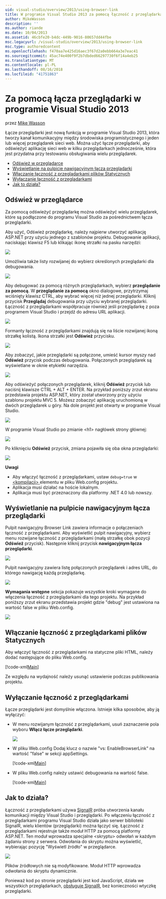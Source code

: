 ```yaml
---
uid: visual-studio/overview/2013/using-browser-link
title: W programie Visual Studio 2013 za pomocą łączność z przeglądarkami | Dokumentacja firmy Microsoft
author: MikeWasson
description: ''
ms.author: riande
ms.date: 10/04/2013
ms.assetid: 46cbfe20-b4dc-449b-9016-80657dd44fbe
msc.legacyurl: /visual-studio/overview/2013/using-browser-link
msc.type: authoredcontent
ms.openlocfilehash: f470aa7e425d16aec3f67d2a0ebb664a3e7eac41
ms.sourcegitcommit: 45ac74e400f9f2b7dbded66297730f6f14a4eb25
ms.translationtype: MT
ms.contentlocale: pl-PL
ms.lasthandoff: 08/16/2018
ms.locfileid: "41751863"
---
```

<a name="using-browser-link-in-visual-studio-2013"></a>Za pomocą łącza przeglądarki w programie Visual Studio 2013
====================
przez [Mike Wasson](https://github.com/MikeWasson)

Łącze przeglądarki jest nową funkcją w programie Visual Studio 2013, która tworzy kanał komunikacyjny między środowiska programistycznego i jeden lub więcej przeglądarek sieci web. Można użyć łącze przeglądarki, aby odświeżyć aplikację sieci web w kilku przeglądarkach jednocześnie, która jest przydatna przy testowaniu obsługiwania wielu przeglądarek.

- [Odśwież w przeglądarce](#browser-refresh)
- [Wyświetlanie na pulpicie nawigacyjnym łącza przeglądarki](#dashboard)
- [Włączanie łączność z przeglądarkami plików Statycznych](#static-html)
- [Wyłączanie łączność z przeglądarkami](#disabling)
- [Jak to działa?](#how-it-works)

<a id="browser-refresh"></a>
## <a name="browser-refresh"></a>Odśwież w przeglądarce

Za pomocą odświeżyć przeglądarkę można odświeżyć wielu przeglądarek, które są podłączone do programu Visual Studio za pośrednictwem łącza przeglądarki.

Aby użyć, Odśwież przeglądarkę, należy najpierw utworzyć aplikację ASP.NET przy użyciu jednego z szablonów projektu. Debugowanie aplikacji, naciskając klawisz F5 lub klikając ikonę strzałki na pasku narzędzi:

![](using-browser-link/_static/image1.png)

Umożliwia także listy rozwijanej do wybierz określonych przeglądarki dla debugowania.

![](using-browser-link/_static/image2.png)

Aby debugować za pomocą różnych przeglądarkach, wybierz **przeglądanie za pomocą**. W **przeglądanie za pomocą** okno dialogowe, przytrzymaj wciśnięty klawisz CTRL, aby wybrać więcej niż jednej przeglądarki. Kliknij przycisk **Przeglądaj** debugowania przy użyciu wybranej przeglądarki. Łączność z przeglądarkami współpracuje również jeśli przeglądarkę z poza programem Visual Studio i przejdź do adresu URL aplikacji.

![](using-browser-link/_static/image3.png)

Formanty łączność z przeglądarkami znajdują się na liście rozwijanej ikoną strzałkę kolistą. Ikona strzałki jest **Odśwież** przycisku.

![](using-browser-link/_static/image4.png)

Aby zobaczyć, jakie przeglądarki są połączone, umieść kursor myszy nad **Odśwież** przycisk podczas debugowania. Połączonych przeglądarek są wyświetlane w oknie etykietki narzędzia.

![](using-browser-link/_static/image5.png)

Aby odświeżyć połączonych przeglądarek, kliknij **Odśwież** przycisk lub naciśnij klawisze CTRL + ALT + ENTER. Na przykład poniższy zrzut ekranu przedstawia projektu ASP.NET, który został utworzony przy użyciu szablonu projektu MVC 5. Możesz zobaczyć aplikację uruchomioną w dwóch przeglądarek u góry. Na dole projekt jest otwarty w programie Visual Studio.

![](using-browser-link/_static/image6.png)

W programie Visual Studio po zmianie &lt;h1&gt; nagłówek strony głównej:

![](using-browser-link/_static/image7.png)

Po kliknięciu **Odśwież** przycisk, zmiana pojawiła się oba okna przeglądarki:

![](using-browser-link/_static/image8.png)

**Uwagi**

- Aby włączyć łączność z przeglądarkami, ustaw `debug=true` w [ &lt;kompilacji&gt; ](https://msdn.microsoft.com/library/s10awwz0(v=vs.85).aspx) elementu w pliku Web.config projektu.
- Aplikacja musi działać na hoście lokalnym.
- Aplikacja musi być przeznaczony dla platformy .NET 4.0 lub nowszy.

<a id="dashboard"></a>
## <a name="viewing-the-browser-link-dashboard"></a>Wyświetlanie na pulpicie nawigacyjnym łącza przeglądarki

Pulpit nawigacyjny Browser Link zawiera informacje o połączeniach łączność z przeglądarkami. Aby wyświetlić pulpit nawigacyjny, wybierz menu rozwijane łączność z przeglądarkami (małą strzałkę obok pozycji **Odśwież** przycisk). Następnie kliknij przycisk **nawigacyjnym łącza przeglądarki**.

![](using-browser-link/_static/image9.png)

Pulpit nawigacyjny zawiera listę połączonych przeglądarek i adres URL, do którego nawigację każdą przeglądarkę.

![](using-browser-link/_static/image10.png)

**Wymagania wstępne** sekcja pokazuje wszystkie kroki wymagane do włączenia łączność z przeglądarkami dla tego projektu. Na przykład poniższy zrzut ekranu przedstawia projekt gdzie "debug" jest ustawiona na wartość false w pliku Web.config.

![](using-browser-link/_static/image11.png)

<a id="static-html"></a>
## <a name="enabling-browser-link-for-static-html-files"></a>Włączanie łączność z przeglądarkami plików Statycznych

Aby włączyć łączność z przeglądarkami na statyczne pliki HTML, należy dodać następujące do pliku Web.config.

[!code-xml[Main](using-browser-link/samples/sample1.xml)]

Ze względu na wydajność należy usunąć ustawienie podczas publikowania projektu.

<a id="disabling"></a>
## <a name="disabling-browser-link"></a>Wyłączanie łączność z przeglądarkami

Łącze przeglądarki jest domyślnie włączona. Istnieje kilka sposobów, aby ją wyłączyć:

- W menu rozwijanym łączność z przeglądarkami, usuń zaznaczenie pola wyboru **Włącz łącze przeglądarki**. 

    ![](using-browser-link/_static/image12.png)
- W pliku Web.config Dodaj klucz o nazwie "vs: EnableBrowserLink" na wartość "false" w sekcji appSettings. 

    [!code-xml[Main](using-browser-link/samples/sample2.xml)]
- W pliku Web.config należy ustawić debugowania na wartość false. 

    [!code-xml[Main](using-browser-link/samples/sample3.xml)]

<a id="how-it-works"></a>
## <a name="how-does-it-work"></a>Jak to działa?

Łączność z przeglądarkami używa [SignalR](../../../signalr/index.md) próba utworzenia kanału komunikacji między Visual Studio i przeglądarki. Po włączeniu łączność z przeglądarkami programu Visual Studio działa jako serwer biblioteki SignalR, wielu klientów (przeglądarki) można łączyć się. Łączność z przeglądarkami rejestruje także moduł HTTP za pomocą platformy ASP.NET. Ten moduł wprowadza specjalne &lt;skryptu&gt; odwołań w każdym żądaniu strony z serwera. Odwołania do skryptu można wyświetlić, wybierając pozycję "Wyświetl źródło" w przeglądarce.

![](using-browser-link/_static/image13.png)

Plików źródłowych nie są modyfikowane. Moduł HTTP wprowadza odwołania do skryptu dynamicznie.

Ponieważ kod po stronie przeglądarki jest kod JavaScript, działa we wszystkich przeglądarkach, [obsługuje SignalR](../../../signalr/overview/getting-started/supported-platforms.md), bez konieczności wtyczkę przeglądarki.
